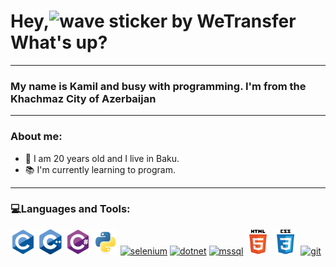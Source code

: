 <h1 align="left">Hey,<img src="https://media0.giphy.com/media/3ohhwMDyS6rv3sB8yI/giphy.gif?cid=ecf05e47gsynbkrq69kunhqeb780rmjhoxlfbtfidraqbctd&amp;ep=v1_stickers_search&amp;rid=giphy.gif&amp;ct=s" alt="wave sticker by WeTransfer"  style="height: 45px;  left: 0px; top: 0px;"> What's up? </h1>
<hr>
<h3 align="left">My name is Kamil and busy with programming. I'm from the Khachmaz City of Azerbaijan </h3>




<hr>

<h3 align="left">About me:</h3>
<p align="left">
<ul>
    <li>🎲 I am 20 years old and I live in Baku.</li>
    <li>📚 I'm currently learning to program.</li>
</ul>
</p>
<hr>
<h3 align="left"><g-emoji class="g-emoji" alias="computer" fallback-src="https://github.githubassets.com/images/icons/emoji/unicode/1f4bb.png">💻</g-emoji>Languages and Tools:</h3>

<p align="left"> 
    <a href="https://www.cprogramming.com/" target="_blank" rel="noreferrer"><img class="mb-4 mr-4 h-6 w-6 sm:h-10 sm:w-10" src="https://raw.githubusercontent.com/devicons/devicon/master/icons/c/c-original.svg" alt="c" width="40"></a>
    <a href="https://www.w3schools.com/cpp/" target="_blank" rel="noreferrer"><img class="mb-4 mr-4 h-6 w-6 sm:h-10 sm:w-10" src="https://raw.githubusercontent.com/devicons/devicon/master/icons/cplusplus/cplusplus-original.svg" alt="cplusplus" width="40"></a>
    <a href="https://www.w3schools.com/cs/" target="_blank" rel="noreferrer"><img class="mb-4 mr-4 h-6 w-6 sm:h-10 sm:w-10" src="https://raw.githubusercontent.com/devicons/devicon/master/icons/csharp/csharp-original.svg" alt="csharp" width="40"></a>
    <a href="https://www.python.org" target="_blank" rel="noreferrer"><img class="mb-4 mr-4 h-6 w-6 sm:h-10 sm:w-10" src="https://raw.githubusercontent.com/devicons/devicon/master/icons/python/python-original.svg" alt="python" width="40"></a>
      <a href="https://www.selenium.dev/" target="_blank"><img class="mb-4 mr-4 h-6 w-6 sm:h-10 sm:w-10" <img src="https://avatars.githubusercontent.com/u/983927?s=48&v=4" alt="selenium" width="40"></a>
    <a href="https://dotnet.microsoft.com/" target="_blank" rel="noreferrer"><img class="mb-4 mr-4 h-6 w-6 sm:h-10 sm:w-10" src="https://github.com/dotnet/docs/blob/cb475ed45f881e9462e34764480d3b0ebce85e91/docs/images/hub/netcore.svg" alt="dotnet" width="40"></a>
    <a href="https://www.microsoft.com/en-us/sql-server" target="_blank" rel="noreferrer"><img class="mb-4 mr-4 h-6 w-6 sm:h-10 sm:w-10" src="https://www.svgrepo.com/show/303229/microsoft-sql-server-logo.svg" alt="mssql" width="40"></a>
    <a href="https://www.w3.org/html/" target="_blank" rel="noreferrer"><img class="mb-4 mr-4 h-6 w-6 sm:h-10 sm:w-10" src="https://raw.githubusercontent.com/devicons/devicon/master/icons/html5/html5-original-wordmark.svg" alt="html5" width="40"></a>
    <a href="https://www.w3schools.com/css/" target="_blank" rel="noreferrer"><img class="mb-4 mr-4 h-6 w-6 sm:h-10 sm:w-10" src="https://raw.githubusercontent.com/devicons/devicon/master/icons/css3/css3-original-wordmark.svg" alt="css3" width="40"></a>
    <a href="https://git-scm.com/" target="_blank" rel="noreferrer"><img class="mb-4 mr-4 h-6 w-6 sm:h-10 sm:w-10" src="https://www.vectorlogo.zone/logos/git-scm/git-scm-icon.svg" alt="git" width="40"></a> 
</p>
